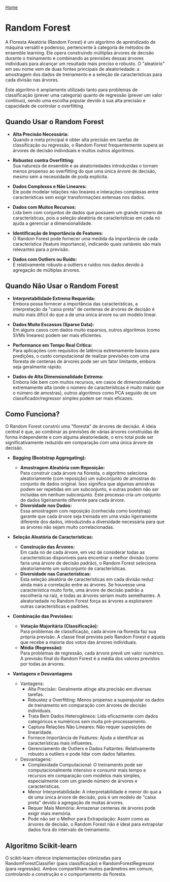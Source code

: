 [Home](https://github.com/fabianoamaralbr/algorithm_analysis/blob/main/README.md)

# Random Forest

A Floresta Aleatória (Random Forest) é um algoritmo de aprendizado de máquina versátil e poderoso, pertencente à categoria de métodos de ensemble learning. Ele opera construindo múltiplas árvores de decisão durante o treinamento e combinando as previsões dessas árvores individuais para alcançar um resultado mais preciso e robusto. O "aleatório" em seu nome vem de duas fontes principais de aleatoriedade: a amostragem dos dados de treinamento e a seleção de características para cada divisão nas árvores.

Este algoritmo é amplamente utilizado tanto para problemas de classificação (prever uma categoria) quanto de regressão (prever um valor contínuo), sendo uma escolha popular devido à sua alta precisão e capacidade de controlar o overfitting.

## Quando Usar o Random Forest

- **Alta Precisão Necessária:** <br>
    Quando a meta principal é obter alta precisão em tarefas de classificação ou regressão, o Random Forest frequentemente supera as árvores de decisão individuais e muitos outros algoritmos.

- **Robustez contra Overfitting:**<br>
    Sua natureza de ensemble e as aleatoriedades introduzidas o tornam menos propenso ao overfitting do que uma única árvore de decisão, mesmo sem a necessidade de poda explícita.

- **Dados Complexos e Não Lineares:**<br>
    Ele pode modelar relações não lineares e interações complexas entre características sem exigir transformações extensas nos dados.

- **Dados com Muitos Recursos:**<br>
    Lida bem com conjuntos de dados que possuem um grande número de características, pois a seleção aleatória de características em cada nó ajuda a gerenciar a dimensionalidade.

- **Identificação de Importância de Features:**<br>
    O Random Forest pode fornecer uma medida da importância de cada característica (feature importance), indicando quais variáveis são mais relevantes para a previsão.

- **Dados com Outliers ou Ruído:**<br>
    É relativamente robusto a outliers e ruídos nos dados devido à agregação de múltiplas árvores.

## Quando Não Usar o Random Forest

- **Interpretabilidade Extrema Requerida:**<br>
    Embora possa fornecer a importância das características, a interpretação da "caixa preta" de centenas de árvores de decisão é muito mais difícil do que a de uma única árvore ou um modelo linear.

- **Dados Muito Escassos (Sparse Data):**<br>
    Em alguns casos com dados muito esparsos, outros algoritmos (como SVMs lineares) podem ser mais eficientes.

- **Performance em Tempo Real Crítica:**<br>
    Para aplicações com requisitos de latência extremamente baixos para predições, o custo computacional de realizar previsões com uma floresta de centenas de árvores pode ser um fator limitante, embora seja geralmente rápido.

- **Dados de Alta Dimensionalidade Extrema:**<br>
    Embora lide bem com muitos recursos, em casos de dimensionalidade extremamente alta (onde o número de características é muito maior que o número de amostras), outros algoritmos como PCA seguido de um classificador/regressor simples podem ser mais eficazes.

## Como Funciona?

O Random Forest constrói uma "floresta" de árvores de decisão. A ideia central é que, ao combinar as previsões de várias árvores construídas de forma independente e com alguma aleatoriedade, o erro total pode ser significativamente reduzido em comparação com uma única árvore de decisão.

- **Bagging (Bootstrap Aggregating):**<br>
    - **Amostragem Aleatória com Reposição:**<br> Para construir cada árvore na floresta, o algoritmo seleciona aleatoriamente (com reposição) um subconjunto de amostras do conjunto de dados original. Isso significa que algumas amostras podem ser repetidas em um subconjunto, e outras podem não ser incluídas em nenhum subconjunto. Este processo cria um conjunto de dados ligeiramente diferente para cada árvore.
    - **Diversidade nos Dados:**<br> Essa amostragem com reposição (conhecida como bootstrap) garante que cada árvore seja treinada em uma visão ligeiramente diferente dos dados, introduzindo a diversidade necessária para que as árvores não sejam muito correlacionadas.

- **Seleção Aleatória de Características:**<br>
    - **Construção das Árvores:**<br> Em cada nó de cada árvore, em vez de considerar todas as características disponíveis para encontrar a melhor divisão (como faria uma árvore de decisão padrão), o Random Forest seleciona aleatoriamente um subconjunto de características.
    - **Diversidade nas Características:**<br> Esta seleção aleatória de características em cada divisão reduz ainda mais a correlação entre as árvores. Se houvesse uma característica muito forte, uma árvore de decisão padrão a escolheria na raiz, e todas as árvores seriam muito semelhantes. A aleatoriedade no Random Forest força as árvores a explorarem outras características e padrões.

- **Combinação das Previsões:**<br>
    - **Votação Majoritária (Classificação):**<br> Para problemas de classificação, cada árvore na floresta faz sua própria previsão. A classe final prevista pelo Random Forest é aquela que recebe a maioria dos votos das árvores individuais.
    - **Média (Regressão):**<br> Para problemas de regressão, cada árvore prevê um valor numérico. A previsão final do Random Forest é a média dos valores previstos por todas as árvores.

- **Vantagens e Desvantagens**
    - Vantagens:
        - Alta Precisão: Geralmente atinge alta precisão em diversas tarefas.
        - Robustez a Overfitting: Menos propenso a superajustar os dados de treinamento em comparação com árvores de decisão individuais.
        - Trata Bem Dados Heterogêneos: Lida eficazmente com dados categóricos e numéricos sem muita pré-processamento.
        - Captura Relações Não Lineares: Não requer suposições de linearidade.
        - Fornece Importância de Features: Ajuda a identificar as características mais influentes.
        - Gerenciamento de Outliers e Dados Faltantes: Relativamente robusto a outliers e pode lidar com dados faltantes.
    - Desvantagens:
        - Complexidade Computacional: O treinamento pode ser computacionalmente intensivo e consumir mais tempo e recursos em comparação com modelos mais simples, especialmente com um grande número de árvores e características.
        - Menor Interpretabilidade: A interpretabilidade é menor do que a de uma única árvore de decisão, pois é um modelo de "caixa preta" devido à agregação de muitas árvores.
        - Requer Mais Memória: Armazenar centenas de árvores pode exigir mais memória.
        - Pode não ser o Melhor para Extrapolação: Assim como as árvores de decisão, o Random Forest não é ideal para extrapolar dados fora do intervalo de treinamento.


## Algoritmo Scikit-learn

O scikit-learn oferece implementações otimizadas para RandomForestClassifier (para classificação) e RandomForestRegressor (para regressão). Ambos compartilham muitos parâmetros em comum, controlando a construção e o comportamento da floresta.
